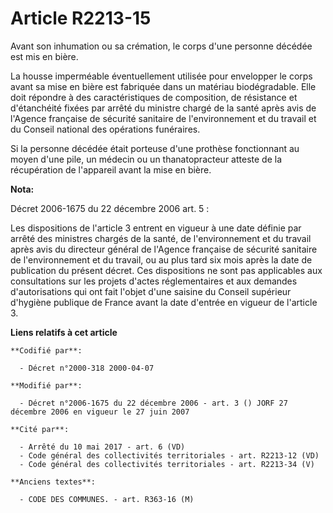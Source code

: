 # Article R2213-15

Avant son inhumation ou sa crémation, le corps d'une personne décédée est mis en bière.

La housse imperméable éventuellement utilisée pour envelopper le corps avant sa mise en bière est fabriquée dans un matériau
biodégradable. Elle doit répondre à des caractéristiques de composition, de résistance et d'étanchéité fixées par arrêté du
ministre chargé de la santé après avis de l'Agence française de sécurité sanitaire de l'environnement et du travail et du
Conseil national des opérations funéraires.

Si la personne décédée était porteuse d'une prothèse fonctionnant au moyen d'une pile, un médecin ou un thanatopracteur
atteste de la récupération de l'appareil avant la mise en bière.

**Nota:**

Décret 2006-1675 du 22 décembre 2006 art. 5 : 

Les dispositions de l'article 3 entrent en vigueur à une date définie par arrêté des ministres chargés de la santé, de
l'environnement et du travail après avis du directeur général de l'Agence française de sécurité sanitaire de l'environnement
et du travail, ou au plus tard six mois après la date de publication du présent décret. Ces dispositions ne sont pas
applicables aux consultations sur les projets d'actes réglementaires et aux demandes d'autorisations qui ont fait l'objet
d'une saisine du Conseil supérieur d'hygiène publique de France avant la date d'entrée en vigueur de l'article 3.

**Liens relatifs à cet article**

	**Codifié par**:

	  - Décret n°2000-318 2000-04-07

	**Modifié par**:

	  - Décret n°2006-1675 du 22 décembre 2006 - art. 3 () JORF 27 décembre 2006 en vigueur le 27 juin 2007

	**Cité par**:

	  - Arrêté du 10 mai 2017 - art. 6 (VD)
	  - Code général des collectivités territoriales - art. R2213-12 (VD)
	  - Code général des collectivités territoriales - art. R2213-34 (V)

	**Anciens textes**:

	  - CODE DES COMMUNES. - art. R363-16 (M)
